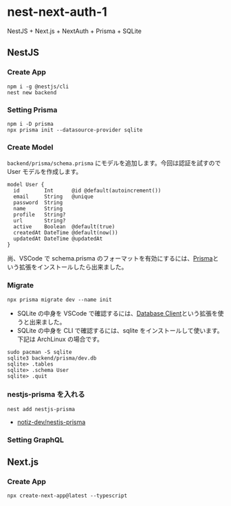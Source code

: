 # nest-next-auth-1

NestJS + Next.js + NextAuth + Prisma + SQLite

## NestJS

### Create App

```
npm i -g @nestjs/cli
nest new backend
```

### Setting Prisma

```
npm i -D prisma
npx prisma init --datasource-provider sqlite
```

### Create Model

`backend/prisma/schema.prisma` にモデルを追加します。今回は認証を試すので User モデルを作成します。

```
model User {
  id        Int      @id @default(autoincrement())
  email     String   @unique
  password  String
  name      String
  profile   String?
  url       String?
  active    Boolean  @default(true)
  createdAt DateTime @default(now())
  updatedAt DateTime @updatedAt
}
```

尚、VSCode で schema.prisma のフォーマットを有効にするには、[Prisma](https://marketplace.visualstudio.com/items?itemName=Prisma.prisma)という拡張をインストールしたら出来ました。

### Migrate

```
npx prisma migrate dev --name init
```

- SQLite の中身を VSCode で確認するには、[Database Client](https://marketplace.visualstudio.com/items?itemName=cweijan.vscode-database-client2)という拡張を使うと出来ました。
- SQLite の中身を CLI で確認するには、sqlite をインストールして使います。下記は ArchLinux の場合です。

```
sudo pacman -S sqlite
sqlite3 backend/prisma/dev.db
sqlite> .tables
sqlite> .schema User
sqlite> .quit
```

### nestjs-prisma を入れる

```
nest add nestjs-prisma
```

- [notiz-dev/nestjs-prisma](https://github.com/notiz-dev/nestjs-prisma)

### Setting GraphQL

## Next.js

### Create App

```
npx create-next-app@latest --typescript
```
